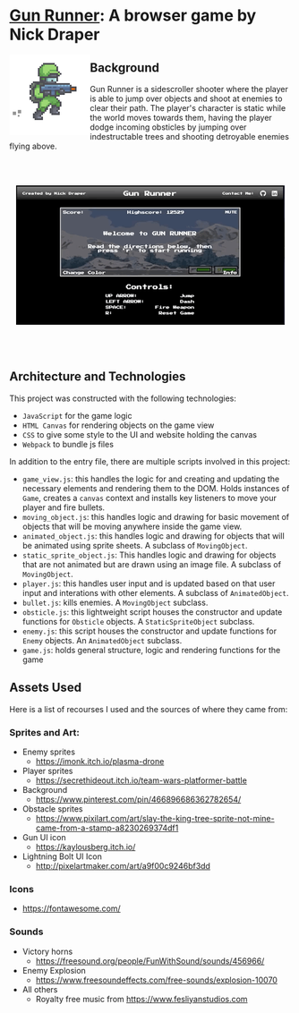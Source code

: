 # [Gun Runner](https://nickdraper8.github.io/gun-runner/): A browser game by Nick Draper

<img align="left" src="./7vxxne.gif" alt="player-running-gif">

## Background
Gun Runner is a sidescroller shooter where the player is able to jump over objects and shoot at enemies to clear their path. The player's character is static while the world moves towards them, having the player dodge incoming obsticles by jumping over indestructable trees and shooting detroyable enemies flying above.

<br><br/>
<p align="center"><img src="./gunrunnerevensmaller.gif" alt="gameplay-gif"></p>
<br><br/>

## Architecture and Technologies
This project was constructed with the following technologies:
* `JavaScript` for the game logic
* `HTML Canvas` for rendering objects on the game view
* `CSS` to give some style to the UI and website holding the canvas
* `Webpack` to bundle js files

In addition to the entry file, there are multiple scripts involved in this project:
* `game_view.js`: this handles the logic for and creating and updating the necessary elements and rendering them to the DOM. Holds instances of `Game`, creates a `canvas` context and installs key listeners to move your player and fire bullets.
* `moving_object.js`: this handles logic and drawing for basic movement of objects that will be moving anywhere inside the game view.
* `animated_object.js`: this handles logic and drawing for objects that will be animated using sprite sheets. A subclass of `MovingObject`.
* `static_sprite_object.js`: This handles logic and drawing for objects that are not animated but are drawn using an image file. A subclass of `MovingObject`.
* `player.js`: this handles user input and is updated based on that user input and interations with other elements. A subclass of `AnimatedObject`.
* `bullet.js`: kills enemies. A `MovingObject` subclass.
* `obsticle.js`: this lightweight script houses the constructor and update functions for `Obsticle` objects. A `StaticSpriteObject` subclass.
* `enemy.js`: this script houses the constructor and update functions for `Enemy` objects. An `AnimatedObject` subclass.
* `game.js`: holds general structure, logic and rendering functions for the game

## Assets Used
Here is a list of recourses I used and the sources of where they came from:

### Sprites and Art:
- Enemy sprites
    - https://imonk.itch.io/plasma-drone
- Player sprites
    - https://secrethideout.itch.io/team-wars-platformer-battle
- Background
    - https://www.pinterest.com/pin/466896686362782654/
- Obstacle sprites
    - https://www.pixilart.com/art/slay-the-king-tree-sprite-not-mine-came-from-a-stamp-a8230269374df1
- Gun UI icon
    - https://kaylousberg.itch.io/
- Lightning Bolt UI Icon
    - http://pixelartmaker.com/art/a9f00c9246bf3dd

### Icons
- https://fontawesome.com/

### Sounds
- Victory horns
    - https://freesound.org/people/FunWithSound/sounds/456966/
- Enemy Explosion
    - https://www.freesoundeffects.com/free-sounds/explosion-10070
- All others
    - Royalty free music from https://www.fesliyanstudios.com
